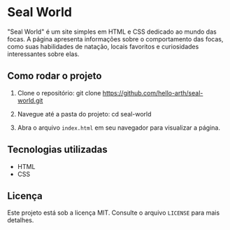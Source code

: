 # Seal World

"Seal World" é um site simples em HTML e CSS dedicado ao mundo das focas. A página apresenta informações sobre o comportamento das focas, como suas habilidades de natação, locais favoritos e curiosidades interessantes sobre elas.

## Como rodar o projeto

1. Clone o repositório:
   git clone https://github.com/hello-arth/seal-world.git

2. Navegue até a pasta do projeto:
   cd seal-world

3. Abra o arquivo `index.html` em seu navegador para visualizar a página.

## Tecnologias utilizadas

- HTML
- CSS

## Licença

Este projeto está sob a licença MIT. Consulte o arquivo `LICENSE` para mais detalhes.
